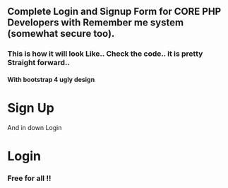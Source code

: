 <!DOCTYPE html>
<html lang="en">
<head>
    <meta charset="UTF-8">
    <meta name="viewport" content="width=device-width, initial-scale=1.0">
    <meta http-equiv="X-UA-Compatible" content="ie=edge">
    <link rel="stylesheet" href="https://maxcdn.bootstrapcdn.com/bootstrap/4.0.0/css/bootstrap.min.css">

</head>
<body>

   <div class="container">
<h2 class="mb-3 mt-3 center">Complete Login and Signup Form for CORE PHP Developers with Remember me system (somewhat secure too).</h2>
<h3 class='mb-3 center mt-2'>This is how it will look Like.. Check the code.. it is pretty Straight forward..</h3>
<h4>With bootstrap 4 ugly design</h4>
</div>
<div class="container">
<h1>Sign Up</h1>

<p>And in down Login</p>

<h1>Login</h1>


<h3> Free for all !! </h3>

</body>
</html>